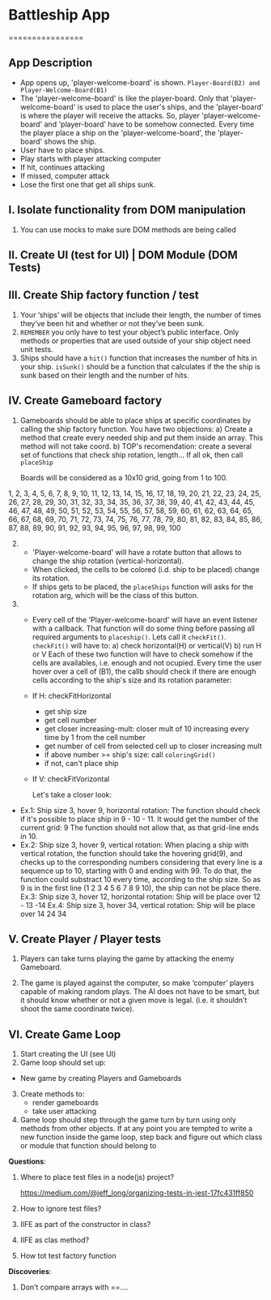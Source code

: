 # Battleship App

================

## App Description

- App opens up, 'player-welcome-board' is shown.
  `Player-Board(B2) and Player-Welcome-Board(B1)`
- The 'player-welcome-board' is like the player-board.
  Only that 'player-welcome-board' is used to place the
  user's ships, and the 'player-board' is where the
  player will receive the attacks.
  So, player 'player-welcome-board' and 'player-board'
  have to be somehow connected. Every time the player
  place a ship on the 'player-welcome-board', the 'player-board'
  shows the ship.
- User have to place ships.
- Play starts with player attacking computer
- If hit, continues attacking
- If missed, computer attack
- Lose the first one that get all ships sunk.

## I. Isolate functionality from DOM manipulation

1.  You can use mocks to make sure DOM methods are being called

## II. Create UI (test for UI) | DOM Module (DOM Tests)

## III. Create Ship factory function / test

1. Your ‘ships’ will be objects that include their length,
   the number of times they’ve been hit and whether or not
   they’ve been sunk.
2. `REMEMBER` you only have to test your object’s public
   interface. Only methods or properties that are used outside
   of your ship object need unit tests.
3. Ships should have a `hit()` function that increases the number of
   hits in your ship. `isSunk()` should be a function that
   calculates if the the ship is sunk based on their length
   and the number of hits.

## IV. Create Gameboard factory

1. Gameboards should be able to place ships at specific
   coordinates by calling the ship factory function.
   You have two objections:
   a) Create a method that create every needed ship and put them inside an array. This method will not take coord.
   b) TOP's recomendation: create a several set of functions
   that check ship rotation, length... If all ok, then
   call `placeShip`

   Boards will be considered as a 10x10 grid, going
   from 1 to 100.

1, 2, 3, 4, 5, 6, 7, 8, 9, 10,
11, 12, 13, 14, 15, 16, 17, 18, 19, 20,
21, 22, 23, 24, 25, 26, 27, 28, 29, 30,
31, 32, 33, 34, 35, 36, 37, 38, 39, 40,
41, 42, 43, 44, 45, 46, 47, 48, 49, 50,
51, 52, 53, 54, 55, 56, 57, 58, 59, 60,
61, 62, 63, 64, 65, 66, 67, 68, 69, 70,
71, 72, 73, 74, 75, 76, 77, 78, 79, 80,
81, 82, 83, 84, 85, 86, 87, 88, 89, 90,
91, 92, 93, 94, 95, 96, 97, 98, 99, 100

2. - 'Player-welcome-board' will have a rotate
     button that allows to change the ship rotation
     (vertical-horizontal).
   - When clicked, the cells to be colored (i.d. ship
     to be placed) change its rotation.
   - If ships gets to be placed, the `placeShips`
     function will asks for the rotation arg,
     which will be the class of this button.

3. - Every cell of the 'Player-welcome-board' will
     have an event listener with a callback. That
     function will do some thing before passing all
     required arguments to `placeship()`. Lets call it
     `checkFit()`. `checkFit()` will have to:
     a) check horizontal(H) or vertical(V)
     b) run H or V
     Each of these two function will have to check somehow
     if the cells are availables, i.e. enough and
     not ocupied. Every time the user hover over a cell
     of (B1), the callb should check if there are enough
     cells according to the ship's size and its
     rotation parameter:

   - If H: checkFitHorizontal
     - get ship size
     - get cell number
     - get closer increasing-mult: closer mult of 10
       increasing every time by 1 from the cell number
     - get number of cell from selected cell up to
       closer increasing mult
     - if above number >= ship's size:
       call `coloringGrid()`
     - if not, can't place ship
   - If V: checkFitVorizontal

     Let's take a closer look:

- Ex.1: Ship size 3, hover 9, horizontal rotation:
  The function should check if it's possible
  to place ship in 9 - 10 - 11.
  It would get the number of the current grid: 9
  The function should not allow that, as that
  grid-line ends in 10.
- Ex.2: Ship size 3, hover 9, vertical rotation:
  When placing a ship with vertical rotation,
  the function should take the hovering grid(9), and
  checks up to the corresponding numbers considering
  that every line is a sequence up to 10, starting
  with 0 and ending with 99. To do that, the function
  could substract 10 every time, according to the ship
  size. So as 9 is in the first line
  (1 2 3 4 5 6 7 8 9 10), the ship can not be
  place there.
  Ex.3: Ship size 3, hover 12, horizontal rotation:
  Ship will be place over 12 - 13 -14
  Ex.4: Ship size 3, hover 34, vertical rotation:
  Ship will be place over 14
  24
  34

## V. Create Player / Player tests

1. Players can take turns playing the game by
   attacking the enemy Gameboard.

2. The game is played against the computer, so make
   ‘computer’ players capable of making random plays.
   The AI does not have to be smart, but it should know
   whether or not a given move is legal. (i.e. it
   shouldn’t shoot the same coordinate twice).

## VI. Create Game Loop

1. Start creating the UI (see UI)
2. Game loop should set up:

- New game by creating Players and Gameboards

3. Create methods to:
   - render gameboards
   - take user attacking
4. Game loop should step through the game turn by turn
   using only methods from other objects. If at any point
   you are tempted to write a new function inside the game
   loop, step back and figure out which class or module
   that function should belong to

**Questions**:

1. Where to place test files in a node(js) project?

   https://medium.com/@jeff_long/organizing-tests-in-jest-17fc431ff850

2. How to ignore test files?
3. IIFE as part of the constructor in class?
4. IIFE as clas method?
5. How tot test factory function

**Discoveries**:

1. Don’t compare arrays with ==....

